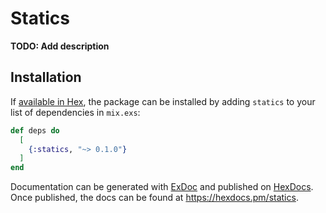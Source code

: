 # Statics

**TODO: Add description**

## Installation

If [available in Hex](https://hex.pm/docs/publish), the package can be installed
by adding `statics` to your list of dependencies in `mix.exs`:

```elixir
def deps do
  [
    {:statics, "~> 0.1.0"}
  ]
end
```

Documentation can be generated with [ExDoc](https://github.com/elixir-lang/ex_doc)
and published on [HexDocs](https://hexdocs.pm). Once published, the docs can
be found at <https://hexdocs.pm/statics>.

